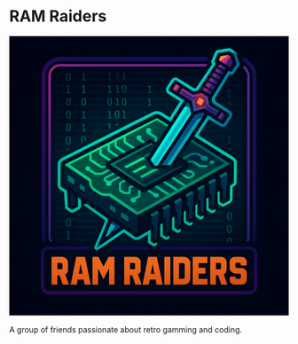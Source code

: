 # RAM Raiders
![RAM Raiders Logo](https://github.com/RAMRaiders/.github/raw/main/logo.png)

A group of friends passionate about retro gamming and coding.

